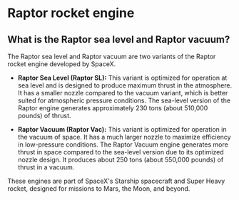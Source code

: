 # Raptor rocket engine

## What is the Raptor sea level and Raptor vacuum?

The Raptor sea level and Raptor vacuum are two variants of the Raptor rocket engine developed by SpaceX. 

- **Raptor Sea Level (Raptor SL):** This variant is optimized for operation at sea level and is designed to produce maximum thrust in the atmosphere. It has a smaller nozzle compared to the vacuum variant, which is better suited for atmospheric pressure conditions. The sea-level version of the Raptor engine generates approximately 230 tons (about 510,000 pounds) of thrust.

- **Raptor Vacuum (Raptor Vac):** This variant is optimized for operation in the vacuum of space. It has a much larger nozzle to maximize efficiency in low-pressure conditions. The Raptor Vacuum engine generates more thrust in space compared to the sea-level version due to its optimized nozzle design. It produces about 250 tons (about 550,000 pounds) of thrust in a vacuum.

These engines are part of SpaceX's Starship spacecraft and Super Heavy rocket, designed for missions to Mars, the Moon, and beyond.

